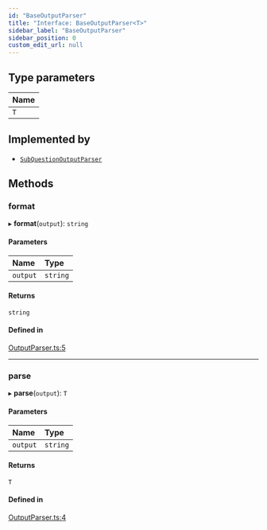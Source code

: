 ```yaml
---
id: "BaseOutputParser"
title: "Interface: BaseOutputParser<T>"
sidebar_label: "BaseOutputParser"
sidebar_position: 0
custom_edit_url: null
---
```


## Type parameters

| Name |
| :------ |
| `T` |

## Implemented by

- [`SubQuestionOutputParser`](../classes/SubQuestionOutputParser.md)

## Methods

### format

▸ **format**(`output`): `string`

#### Parameters

| Name | Type |
| :------ | :------ |
| `output` | `string` |

#### Returns

`string`

#### Defined in

[OutputParser.ts:5](https://github.com/run-llama/llamascript/blob/df4b1ad/packages/core/src/OutputParser.ts#L5)

___

### parse

▸ **parse**(`output`): `T`

#### Parameters

| Name | Type |
| :------ | :------ |
| `output` | `string` |

#### Returns

`T`

#### Defined in

[OutputParser.ts:4](https://github.com/run-llama/llamascript/blob/df4b1ad/packages/core/src/OutputParser.ts#L4)
